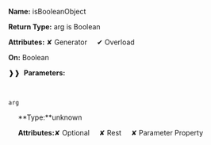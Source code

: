 **Name:** isBooleanObject

**Return Type:** arg is Boolean

**Attributes:** ✘ Generator&nbsp;&nbsp;&nbsp;&nbsp;&nbsp;✔ Overload

**On:** Boolean

❱❱&nbsp;&nbsp;**Parameters:**

&nbsp;&nbsp;&nbsp;&nbsp;&nbsp;
```
arg
```

&nbsp;&nbsp;&nbsp;&nbsp;&nbsp;**Type:**unknown

&nbsp;&nbsp;&nbsp;&nbsp;&nbsp;**Attributes:**✘ Optional&nbsp;&nbsp;&nbsp;&nbsp;&nbsp;✘ Rest&nbsp;&nbsp;&nbsp;&nbsp;&nbsp;✘ Parameter Property

